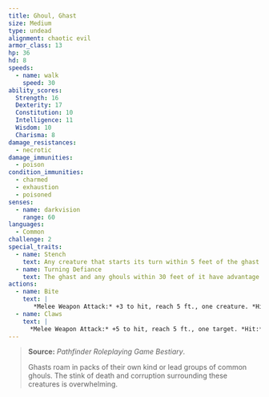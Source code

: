 ```yaml
---
title: Ghoul, Ghast
size: Medium
type: undead
alignment: chaotic evil
armor_class: 13
hp: 36
hd: 8
speeds:
  - name: walk
    speed: 30
ability_scores:
  Strength: 16
  Dexterity: 17
  Constitution: 10
  Intelligence: 11
  Wisdom: 10
  Charisma: 8
damage_resistances:
  - necrotic
damage_immunities:
  - poison
condition_immunities:
  - charmed
  - exhaustion
  - poisoned
senses:
  - name: darkvision
    range: 60
languages:
  - Common
challenge: 2
special_traits:
  - name: Stench
    text: Any creature that starts its turn within 5 feet of the ghast must succeed on a DC 10 Constitution saving throw or be poisoned until the start of its next turn. On a successful saving throw, the creature is immune to the ghast's Stench for 24 hours.
  - name: Turning Defiance
    text: The ghast and any ghouls within 30 feet of it have advantage on saving throws against effects that turn undead.
actions:
  - name: Bite
    text: |
       *Melee Weapon Attack:* +3 to hit, reach 5 ft., one creature. *Hit:* 12 (2d8 + 3) piercing damage.
  - name: Claws
    text: |
      *Melee Weapon Attack:* +5 to hit, reach 5 ft., one target. *Hit:* 10 (2d6 + 3) slashing damage. If the target is a creature other than an undead, it must succeed on a DC 10 Constitution saving throw or be paralyzed for 1  minute. The target can repeat the saving throw at the end of each of its turns, ending the effect on itself on a success.
---
```


> **Source:** *Pathfinder Roleplaying Game Bestiary*.
>
> Ghasts roam in packs of their own kind or lead groups of common ghouls. The stink of death and corruption surrounding these creatures is overwhelming.
